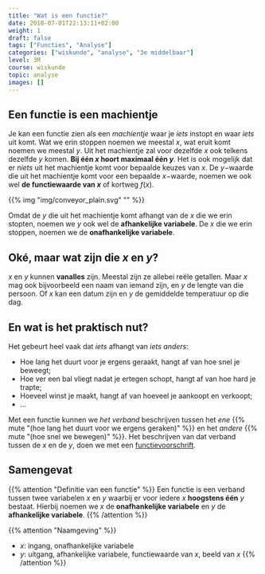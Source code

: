 ```yaml
---
title: "Wat is een functie?"
date: 2018-07-01T22:13:11+02:00
weight: 1
draft: false
tags: ["Functies", "Analyse"]
categories: ["wiskunde", "analyse", "3e middelbaar"]
level: 3M
course: wiskunde
topic: analyse
images: []
---
```

## Een functie is een machientje
Je kan een functie zien als een *machientje* waar je *iets* instopt en waar
*iets* uit komt. Wat we erin stoppen noemen we meestal $x$, wat eruit komt noemen
we meestal $y$. Uit het machientje zal voor dezelfde $x$
ook telkens dezelfde $y$ komen. **Bij één $x$ hoort
maximaal één $y$**. Het is ook mogelijk dat er *niets* uit het
machientje komt voor bepaalde keuzes van $x$. De $y-$waarde die uit het 
machientje komt voor een bepaalde $x-$waarde, noemen we ook wel **de 
functiewaarde van $x$** of kortweg $f(x)$.

{{% img "img/conveyor_plain.svg" "" %}}

Omdat de $y$ die uit het machientje komt afhangt van de $x$ die we erin stopten,
noemen we $y$ ook wel de **afhankelijke variabele**. De $x$ die we erin stoppen,
noemen we de **onafhankelijke variabele**.

## Oké, maar wat zijn die $x$ en $y$?
$x$ en $y$ kunnen **vanalles** zijn. Meestal zijn ze allebei reële
getallen. Maar $x$ mag ook bijvoorbeeld een
naam van iemand zijn, en $y$ de lengte van die persoon. Of $x$ kan een datum
zijn en $y$ de gemiddelde temperatuur op die dag.

## En wat is het praktisch nut?
Het gebeurt heel vaak dat *iets* afhangt van *iets anders*:

* Hoe lang het duurt voor je ergens geraakt, hangt af van hoe snel je beweegt;
* Hoe ver een bal vliegt nadat je ertegen schopt, hangt af van hoe hard je trapte;
* Hoeveel winst je maakt, hangt af van hoeveel je aankoopt en verkoopt;
* ...

Met een functie kunnen we *het verband* beschrijven tussen het *ene*
{{% mute "(hoe lang het duurt voor we ergens geraken)" %}}
en het *andere* {{% mute "(hoe snel we bewegen)" %}}. Het beschrijven van dat
verband tussen de $x$ en de $y$, doen we met een [functievoorschrift](../voorschrift).

## Samengevat
{{% attention "Definitie van een functie" %}}
Een functie is een verband tussen twee variabelen $x$ en $y$ waarbij er voor
iedere $x$ **hoogstens één** $y$ bestaat. Hierbij noemen we $x$ de **onafhankelijke
variabele** en $y$ de **afhankelijke variabele**.
{{% /attention %}}

{{% attention "Naamgeving" %}}
* $x$: ingang, onafhankelijke variabele
* $y$: uitgang, afhankelijke variabele, functiewaarde van $x$, beeld van $x$
{{% /attention %}}
